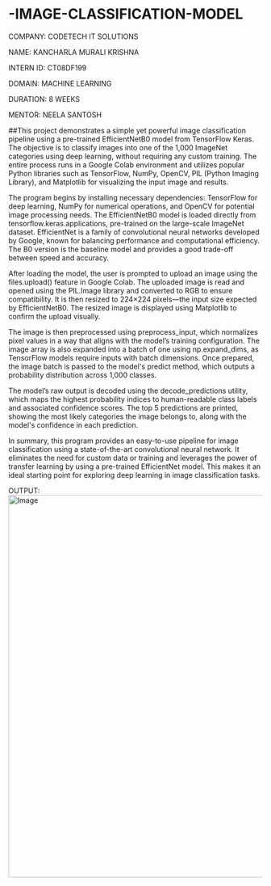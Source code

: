 # -IMAGE-CLASSIFICATION-MODEL

COMPANY: CODETECH IT SOLUTIONS

NAME: KANCHARLA MURALI KRISHNA

INTERN ID: CT08DF199

DOMAIN: MACHINE LEARNING

DURATION: 8 WEEKS

MENTOR: NEELA SANTOSH

##This project demonstrates a simple yet powerful image classification pipeline using a pre-trained EfficientNetB0 model from TensorFlow Keras. The objective is to classify images into one of the 1,000 ImageNet categories using deep learning, without requiring any custom training. The entire process runs in a Google Colab environment and utilizes popular Python libraries such as TensorFlow, NumPy, OpenCV, PIL (Python Imaging Library), and Matplotlib for visualizing the input image and results.

The program begins by installing necessary dependencies: TensorFlow for deep learning, NumPy for numerical operations, and OpenCV for potential image processing needs. The EfficientNetB0 model is loaded directly from tensorflow.keras.applications, pre-trained on the large-scale ImageNet dataset. EfficientNet is a family of convolutional neural networks developed by Google, known for balancing performance and computational efficiency. The B0 version is the baseline model and provides a good trade-off between speed and accuracy.

After loading the model, the user is prompted to upload an image using the files.upload() feature in Google Colab. The uploaded image is read and opened using the PIL.Image library and converted to RGB to ensure compatibility. It is then resized to 224×224 pixels—the input size expected by EfficientNetB0. The resized image is displayed using Matplotlib to confirm the upload visually.

The image is then preprocessed using preprocess_input, which normalizes pixel values in a way that aligns with the model’s training configuration. The image array is also expanded into a batch of one using np.expand_dims, as TensorFlow models require inputs with batch dimensions. Once prepared, the image batch is passed to the model's predict method, which outputs a probability distribution across 1,000 classes.

The model’s raw output is decoded using the decode_predictions utility, which maps the highest probability indices to human-readable class labels and associated confidence scores. The top 5 predictions are printed, showing the most likely categories the image belongs to, along with the model's confidence in each prediction.

In summary, this program provides an easy-to-use pipeline for image classification using a state-of-the-art convolutional neural network. It eliminates the need for custom data or training and leverages the power of transfer learning by using a pre-trained EfficientNet model. This makes it an ideal starting point for exploring deep learning in image classification tasks.


OUTPUT:
<img width="972" height="757" alt="Image" src="https://github.com/user-attachments/assets/5844f998-4872-4b7d-8207-75f009faa183" />

